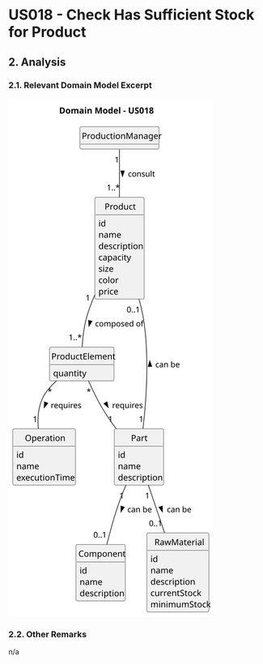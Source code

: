 # US018 - Check Has Sufficient Stock for Product

## 2. Analysis

### 2.1. Relevant Domain Model Excerpt 

![Domain Model](svg/us018-domain-model.svg)

### 2.2. Other Remarks

n/a